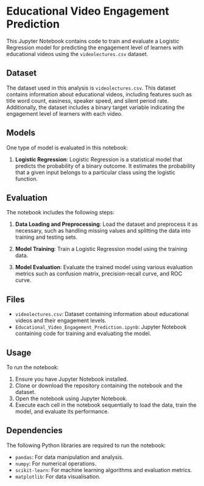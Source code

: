 # Educational Video Engagement Prediction

This Jupyter Notebook contains code to train and evaluate a Logistic Regression model for predicting the engagement level of learners with educational videos using the `videolectures.csv` dataset.

## Dataset

The dataset used in this analysis is `videolectures.csv`. This dataset contains information about educational videos, including features such as title word count, easiness, speaker speed, and silent period rate. Additionally, the dataset includes a binary target variable indicating the engagement level of learners with each video.

## Models

One type of model is evaluated in this notebook:

1. **Logistic Regression**: Logistic Regression is a statistical model that predicts the probability of a binary outcome. It estimates the probability that a given input belongs to a particular class using the logistic function.

## Evaluation

The notebook includes the following steps:

1. **Data Loading and Preprocessing**: Load the dataset and preprocess it as necessary, such as handling missing values and splitting the data into training and testing sets.

2. **Model Training**: Train a Logistic Regression model using the training data.

3. **Model Evaluation**: Evaluate the trained model using various evaluation metrics such as confusion matrix, precision-recall curve, and ROC curve.

## Files

- `videolectures.csv`: Dataset containing information about educational videos and their engagement levels.
- `Educational_Video_Engagement_Prediction.ipynb`: Jupyter Notebook containing code for training and evaluating the model.

## Usage

To run the notebook:

1. Ensure you have Jupyter Notebook installed.
2. Clone or download the repository containing the notebook and the dataset.
3. Open the notebook using Jupyter Notebook.
4. Execute each cell in the notebook sequentially to load the data, train the model, and evaluate its performance.

## Dependencies

The following Python libraries are required to run the notebook:

- `pandas`: For data manipulation and analysis.
- `numpy`: For numerical operations.
- `scikit-learn`: For machine learning algorithms and evaluation metrics.
- `matplotlib`: For data visualisation.
